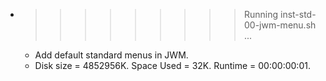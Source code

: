 * >>>>>>>>> Running inst-std-00-jwm-menu.sh ...
  * Add default standard menus in JWM.
  * Disk size = 4852956K. Space Used = 32K. Runtime = 00:00:00:01.

